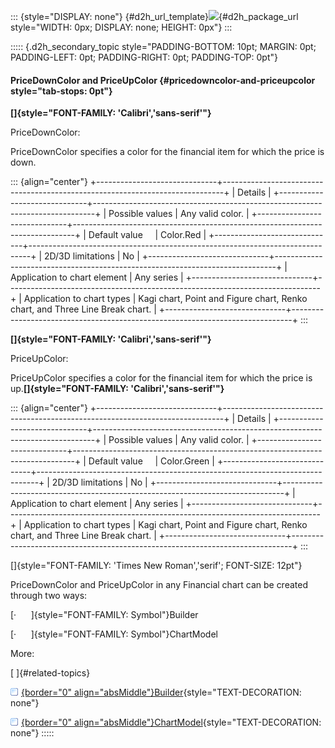 ::: {style="DISPLAY: none"}
[](ms-xhelp:///?Id=d2h_url_template){#d2h_url_template}![](!package_url!){#d2h_package_url style="WIDTH: 0px; DISPLAY: none; HEIGHT: 0px"}
:::

::::: {.d2h_secondary_topic style="PADDING-BOTTOM: 10pt; MARGIN: 0pt; PADDING-LEFT: 0pt; PADDING-RIGHT: 0pt; PADDING-TOP: 0pt"}
#### PriceDownColor and PriceUpColor {#pricedowncolor-and-priceupcolor style="tab-stops: 0pt"}

**[]{style="FONT-FAMILY: 'Calibri','sans-serif'"}** 

PriceDownColor:

PriceDownColor specifies a color for the financial item for which the price is down.

::: {align="center"}
+------------------------------+------------------------------------------------------------------------------+
| Details                                                                                                     |
+------------------------------+------------------------------------------------------------------------------+
| Possible values              | Any valid color.                                                             |
+------------------------------+------------------------------------------------------------------------------+
| Default value                | Color.Red                                                                    |
+------------------------------+------------------------------------------------------------------------------+
| 2D/3D limitations            | No                                                                           |
+------------------------------+------------------------------------------------------------------------------+
| Application to chart element | Any series                                                                   |
+------------------------------+------------------------------------------------------------------------------+
| Application to chart types   | Kagi chart, Point and Figure chart, Renko chart, and Three Line Break chart. |
+------------------------------+------------------------------------------------------------------------------+
:::

**[]{style="FONT-FAMILY: 'Calibri','sans-serif'"}** 

PriceUpColor:

PriceUpColor specifies a color for the financial item for which the price is up.**[]{style="FONT-FAMILY: 'Calibri','sans-serif'"}**

::: {align="center"}
+------------------------------+------------------------------------------------------------------------------+
| Details                                                                                                     |
+------------------------------+------------------------------------------------------------------------------+
| Possible values              | Any valid color.                                                             |
+------------------------------+------------------------------------------------------------------------------+
| Default value                | Color.Green                                                                  |
+------------------------------+------------------------------------------------------------------------------+
| 2D/3D limitations            | No                                                                           |
+------------------------------+------------------------------------------------------------------------------+
| Application to chart element | Any series                                                                   |
+------------------------------+------------------------------------------------------------------------------+
| Application to chart types   | Kagi chart, Point and Figure chart, Renko chart, and Three Line Break chart. |
+------------------------------+------------------------------------------------------------------------------+
:::

[]{style="FONT-FAMILY: 'Times New Roman','serif'; FONT-SIZE: 12pt"} 

PriceDownColor and PriceUpColor in any Financial chart can be created through two ways:

[·      ]{style="FONT-FAMILY: Symbol"}Builder

[·      ]{style="FONT-FAMILY: Symbol"}ChartModel

More:

[ ]{#related-topics}

[![](button.gif){border="0" align="absMiddle"}Builder](ms-xhelp:///?Id=81dfa452-03d9-49d6-89b4-6267dfcd1117){style="TEXT-DECORATION: none"}

[![](button.gif){border="0" align="absMiddle"}ChartModel](ms-xhelp:///?Id=4c316502-ee21-4de2-9bff-6641074e6729){style="TEXT-DECORATION: none"}
:::::
